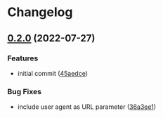 # Changelog

## [0.2.0](https://github.com/esfalsa/gust/compare/gust-v0.1.0...gust-v0.2.0) (2022-07-27)


### Features

* initial commit ([45aedce](https://github.com/esfalsa/gust/commit/45aedcede66a26334af8dc509cecdda490d35b21))


### Bug Fixes

* include user agent as URL parameter ([36a3ee1](https://github.com/esfalsa/gust/commit/36a3ee19086ed6cd2344ff9e028b49267c3ea0b0))
